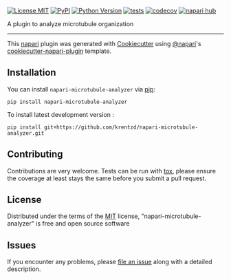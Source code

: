 
[![License MIT](https://img.shields.io/pypi/l/napari-microtubule-analyzer.svg?color=green)](https://github.com/krentzd/napari-microtubule-analyzer/raw/main/LICENSE)
[![PyPI](https://img.shields.io/pypi/v/napari-microtubule-analyzer.svg?color=green)](https://pypi.org/project/napari-microtubule-analyzer)
[![Python Version](https://img.shields.io/pypi/pyversions/napari-microtubule-analyzer.svg?color=green)](https://python.org)
[![tests](https://github.com/krentzd/napari-microtubule-analyzer/workflows/tests/badge.svg)](https://github.com/krentzd/napari-microtubule-analyzer/actions)
[![codecov](https://codecov.io/gh/krentzd/napari-microtubule-analyzer/branch/main/graph/badge.svg)](https://codecov.io/gh/krentzd/napari-microtubule-analyzer)
[![napari hub](https://img.shields.io/endpoint?url=https://api.napari-hub.org/shields/napari-microtubule-analyzer)](https://napari-hub.org/plugins/napari-microtubule-analyzer)

A plugin to analyze microtubule organization 

----------------------------------

This [napari] plugin was generated with [Cookiecutter] using [@napari]'s [cookiecutter-napari-plugin] template.

<!--
Don't miss the full getting started guide to set up your new package:
https://github.com/napari/cookiecutter-napari-plugin#getting-started

and review the napari docs for plugin developers:
https://napari.org/stable/plugins/index.html
-->

## Installation

You can install `napari-microtubule-analyzer` via [pip]:

    pip install napari-microtubule-analyzer



To install latest development version :

    pip install git+https://github.com/krentzd/napari-microtubule-analyzer.git


## Contributing

Contributions are very welcome. Tests can be run with [tox], please ensure
the coverage at least stays the same before you submit a pull request.

## License

Distributed under the terms of the [MIT] license,
"napari-microtubule-analyzer" is free and open source software

## Issues

If you encounter any problems, please [file an issue] along with a detailed description.

[napari]: https://github.com/napari/napari
[Cookiecutter]: https://github.com/audreyr/cookiecutter
[@napari]: https://github.com/napari
[MIT]: http://opensource.org/licenses/MIT
[BSD-3]: http://opensource.org/licenses/BSD-3-Clause
[GNU GPL v3.0]: http://www.gnu.org/licenses/gpl-3.0.txt
[GNU LGPL v3.0]: http://www.gnu.org/licenses/lgpl-3.0.txt
[Apache Software License 2.0]: http://www.apache.org/licenses/LICENSE-2.0
[Mozilla Public License 2.0]: https://www.mozilla.org/media/MPL/2.0/index.txt
[cookiecutter-napari-plugin]: https://github.com/napari/cookiecutter-napari-plugin

[file an issue]: https://github.com/krentzd/napari-microtubule-analyzer/issues

[napari]: https://github.com/napari/napari
[tox]: https://tox.readthedocs.io/en/latest/
[pip]: https://pypi.org/project/pip/
[PyPI]: https://pypi.org/
